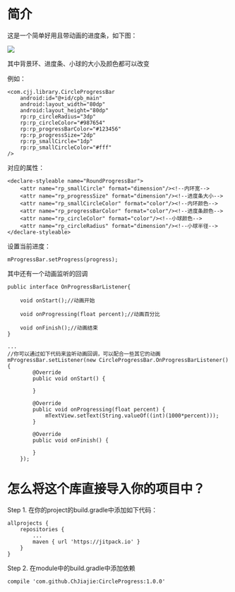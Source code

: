 # 简介 #
这是一个简单好用且带动画的进度条，如下图：

![](https://github.com/ChJiajie/CircleProgress/blob/Mr.Chen/pic/eg.png?raw=true)

其中背景环、进度条、小球的大小及颜色都可以改变

例如：

    <com.cjj.library.CircleProgressBar
	    android:id="@+id/cpb_main"
	    android:layout_width="80dp"
	    android:layout_height="80dp"
	    rp:rp_circleRadius="3dp"
	    rp:rp_circleColor="#987654"
	    rp:rp_progressBarColor="#123456"
	    rp:rp_progressSize="2dp"
	    rp:rp_smallCircle="1dp"
	    rp:rp_smallCircleColor="#fff"
    />

对应的属性：

	<declare-styleable name="RoundProgressBar">
        <attr name="rp_smallCircle" format="dimension"/><!--内环宽-->
        <attr name="rp_progressSize" format="dimension"/><!--进度条大小-->
        <attr name="rp_smallCircleColor" format="color"/><!--内环颜色-->
        <attr name="rp_progressBarColor" format="color"/><!--进度条颜色-->
        <attr name="rp_circleColor" format="color"/><!--小球颜色-->
        <attr name="rp_circleRadius" format="dimension"/><!--小球半径-->
    </declare-styleable>

设置当前进度：

	mProgressBar.setProgress(progress);

其中还有一个动画监听的回调

	public interface OnProgressBarListener{
        
        void onStart();//动画开始

        void onProgressing(float percent);//动画百分比

        void onFinish();//动画结束
    }

	...
	//你可以通过如下代码来监听动画回调，可以配合一些其它的动画
	mProgressBar.setListener(new CircleProgressBar.OnProgressBarListener() {
            @Override
            public void onStart() {

            }

            @Override
            public void onProgressing(float percent) {
                mTextView.setText(String.valueOf((int)(1000*percent)));
            }

            @Override
            public void onFinish() {

            }
        });
# 怎么将这个库直接导入你的项目中？ #
Step 1. 在你的project的build.gradle中添加如下代码：

    allprojects {
		repositories {
			...
			maven { url 'https://jitpack.io' }
		}
	}

Step 2. 在module中的build.gradle中添加依赖

	compile 'com.github.ChJiajie:CircleProgress:1.0.0'
